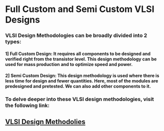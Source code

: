 # Full Custom and Semi Custom VLSI Designs
### VLSI Design Methodologies can be broadly divided into 2 types:
#### 1] Full Custom Design: It requires all components to be designed and verified right from the transistor level. This design methodology can be used for mass production and to optimize speed and power. 
#### 2] Semi Custom Design: This design methodology is used where there is less time for design and fewer quantities. Here, most of the modules are predesigned and pretested. We can also add other components to it.  
### To delve deeper into these VLSI design methodologies, visit the following link: 
## [VLSI Design Methodolies](https://iamradhakulkarni.blogspot.com/2023/03/full-custom-and-semi-custom-vlsi.html)

